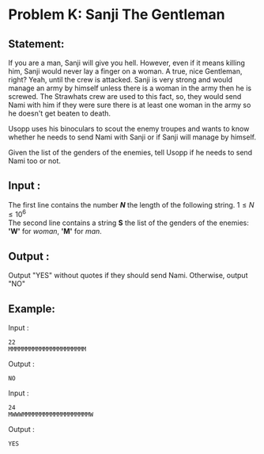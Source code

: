 # Problem K: Sanji The Gentleman

## Statement:

If you are a man, Sanji will give you hell. However, even if it means killing him, Sanji would never lay a finger on a woman. A true, nice Gentleman, right? Yeah, until the crew is attacked. Sanji is very strong and would manage an army by himself unless there is a woman in the army then he is screwed. The Strawhats crew are used to this fact, so, they would send Nami with him if they were sure there is at least one woman in the army so he doesn't get beaten to death.

Usopp uses his binoculars to scout the enemy troupes and wants to know whether he needs to send Nami with Sanji or if Sanji will manage by himself.

Given the list of the genders of the enemies, tell Usopp if he needs to send Nami too or not.

## Input :

The first line contains the number **_N_** the length of the following string. $1\le N \le 10^6$ <br>
The second line contains a string **S** the list of the genders of the enemies: **'W'** for _woman_, **'M'** for _man_.

## Output :

Output "YES" without quotes if they should send Nami. Otherwise, output "NO"

## Example:

Input :

```
22
MMMMMMMMMMMMMMMMMMMMMM
```

Output :

```
NO
```

Input :

```
24
MWWWMMMMMMMMMMMMMMMMMMMW
```

Output :

```
YES
```
